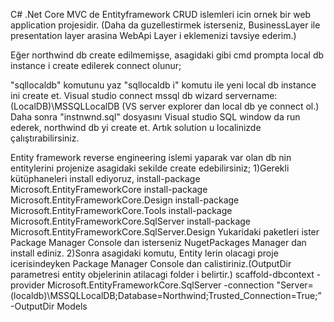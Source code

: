 C# .Net Core MVC de Entityframework CRUD islemleri icin ornek bir web application projesidir. (Daha da guzellestirmek isterseniz, BusinessLayer ile presentation layer 
arasina WebApi Layer i eklemenizi tavsiye ederim.)

Eğer northwind db create edilmemişse, asagidaki gibi cmd prompta local db instance i create edilerek connect olunur;

"sqllocaldb" komutunu yaz
"sqllocaldb i" komutu ile yeni local db instance ini create et.
Visual studio connect mssql db wizard servername: (LocalDB)\MSSQLLocalDB (VS server explorer dan local db ye connect ol.)
Daha sonra "instnwnd.sql" dosyasını Visual studio SQL window da run ederek, northwind db yi create et.
Artık solution u localinizde çalıştırabilirsiniz.

Entity framework reverse engineering islemi yaparak var olan db nin entitylerini projenize asagidaki sekilde create edebilirsiniz;
1)Gerekli kütüphaneleri install ediyoruz,
install-package Microsoft.EntityFrameworkCore
install-package Microsoft.EntityFrameworkCore.Design
install-package Microsoft.EntityFrameworkCore.Tools
install-package Microsoft.EntityFrameworkCore.SqlServer
install-package Microsoft.EntityFrameworkCore.SqlServer.Design
Yukaridaki paketleri ister Package Manager Console dan isterseniz NugetPackages Manager dan install ediniz. 
2)Sonra asagidaki komutu, Entity lerin olacagi proje icerisindeyken Package Manager Console dan calistiriniz.(OutputDir parametresi entity objelerinin atilacagi folder i belirtir.)
scaffold-dbcontext -provider Microsoft.EntityFrameworkCore.SqlServer -connection "Server=(localdb)\MSSQLLocalDB;Database=Northwind;Trusted_Connection=True;” -OutputDir Models

